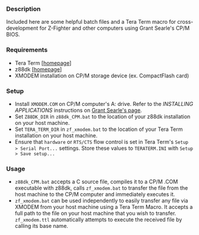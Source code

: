### Description
Included here are some helpful batch files and a Tera Term macro for cross-development for Z-Fighter and other computers using Grant Searle's CP/M BIOS.

### Requirements
- Tera Term [[homepage](https://ttssh2.osdn.jp/index.html.en)]
- z88dk [[homepage](https://z88dk.org/site/)]
- XMODEM installation on CP/M storage device (ex. CompactFlash card)

### Setup
- Install `XMODEM.COM` on CP/M computer's A: drive. Refer to the *INSTALLING APPLICATIONS* instructions on [Grant Searle's page](http://searle.x10host.com/cpm/index.html).
- Set `Z88DK_DIR` in `z88dk_CPM.bat` to the location of your z88dk installation on your host machine.
- Set `TERA_TERM_DIR` in `zf_xmodem.bat` to the location of your Tera Term installation on your host machine.
- Ensure that `hardware` or `RTS/CTS` flow control is set in Tera Term's `Setup > Serial Port...` settings. Store these values to `TERATERM.INI` with `Setup > Save setup...`

### Usage
- `z88dk_CPM.bat` accepts a C source file, compiles it to a CP/M .COM executable with z88dk, calls `zf_xmodem.bat` to transfer the file from the host machine to the CP/M computer and immediately executes it.
- `zf_xmodem.bat` can be used independently to easily transfer any file via XMODEM from your host machine using a Tera Term Macro. It accepts a full path to the file on your host machine that you wish to transfer. `zf_xmodem.ttl` automatically attempts to execute the received file by calling its base name.
